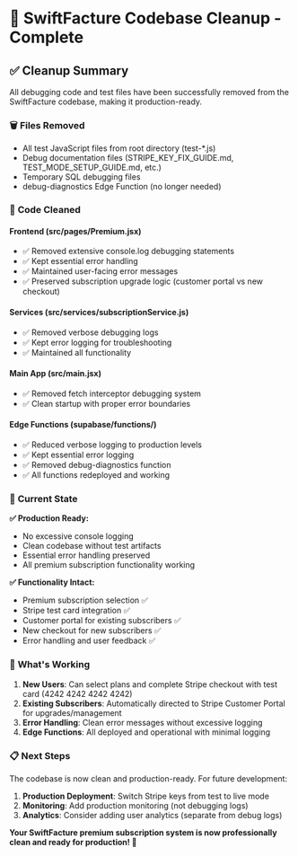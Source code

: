 # 🧹 SwiftFacture Codebase Cleanup - Complete

## ✅ **Cleanup Summary**

All debugging code and test files have been successfully removed from the SwiftFacture codebase, making it production-ready.

### 🗑️ **Files Removed**
- All test JavaScript files from root directory (test-*.js)
- Debug documentation files (STRIPE_KEY_FIX_GUIDE.md, TEST_MODE_SETUP_GUIDE.md, etc.)
- Temporary SQL debugging files
- debug-diagnostics Edge Function (no longer needed)

### 🔧 **Code Cleaned**

#### **Frontend (src/pages/Premium.jsx)**
- ✅ Removed extensive console.log debugging statements
- ✅ Kept essential error handling
- ✅ Maintained user-facing error messages
- ✅ Preserved subscription upgrade logic (customer portal vs new checkout)

#### **Services (src/services/subscriptionService.js)**
- ✅ Removed verbose debugging logs
- ✅ Kept error logging for troubleshooting
- ✅ Maintained all functionality

#### **Main App (src/main.jsx)**
- ✅ Removed fetch interceptor debugging system
- ✅ Clean startup with proper error boundaries

#### **Edge Functions (supabase/functions/)**
- ✅ Reduced verbose logging to production levels
- ✅ Kept essential error logging
- ✅ Removed debug-diagnostics function
- ✅ All functions redeployed and working

### 🚀 **Current State**

**✅ Production Ready:**
- No excessive console logging
- Clean codebase without test artifacts
- Essential error handling preserved
- All premium subscription functionality working

**✅ Functionality Intact:**
- Premium subscription selection ✅
- Stripe test card integration ✅ 
- Customer portal for existing subscribers ✅
- New checkout for new subscribers ✅
- Error handling and user feedback ✅

### 🎯 **What's Working**

1. **New Users**: Can select plans and complete Stripe checkout with test card (4242 4242 4242 4242)
2. **Existing Subscribers**: Automatically directed to Stripe Customer Portal for upgrades/management
3. **Error Handling**: Clean error messages without excessive logging
4. **Edge Functions**: All deployed and operational with minimal logging

### 📋 **Next Steps**

The codebase is now clean and production-ready. For future development:

1. **Production Deployment**: Switch Stripe keys from test to live mode
2. **Monitoring**: Add production monitoring (not debugging logs)
3. **Analytics**: Consider adding user analytics (separate from debug logs)

**Your SwiftFacture premium subscription system is now professionally clean and ready for production! 🎉**